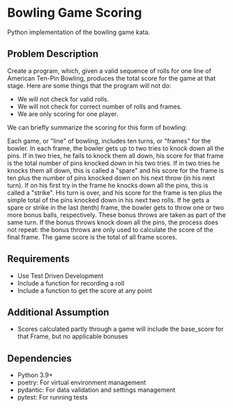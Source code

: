 # Bowling Game Scoring

Python implementation of the bowling game kata.

## Problem Description

Create a program, which, given a valid sequence of rolls for one line of American Ten-Pin Bowling, produces the total score for the game at that stage. Here are some things that the program will not do:

- We will not check for valid rolls.
- We will not check for correct number of rolls and frames.
- We are only scoring for one player.

We can briefly summarize the scoring for this form of bowling:

Each game, or "line" of bowling, includes ten turns, or "frames" for the bowler.
In each frame, the bowler gets up to two tries to knock down all the pins.
If in two tries, he fails to knock them all down, his score for that frame is the total number of pins knocked down in his two tries.
If in two tries he knocks them all down, this is called a "spare" and his score for the frame is ten plus the number of pins knocked down on his next throw (in his next turn).
If on his first try in the frame he knocks down all the pins, this is called a "strike". His turn is over, and his score for the frame is ten plus the simple total of the pins knocked down in his next two rolls.
If he gets a spare or strike in the last (tenth) frame, the bowler gets to throw one or two more bonus balls, respectively. These bonus throws are taken as part of the same turn. If the bonus throws knock down all the pins, the process does not repeat: the bonus throws are only used to calculate the score of the final frame.
The game score is the total of all frame scores.

## Requirements

- Use Test Driven Development
- Include a function for recording a roll
- Include a function to get the score at any point

## Additional Assumption

- Scores calculated partly through a game will include the base_score for that Frame, but no applicable bonuses

## Dependencies

- Python 3.9+
- poetry: For virtual environment management
- pydantic: For data validation and settings management
- pytest: For running tests
